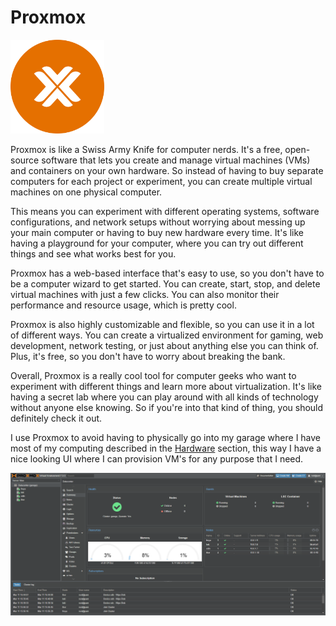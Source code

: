 # Proxmox

[<img src="../images/proxmox_logo.svg" alt="proxmox" style=";object-fit:cover;width:150px;height:150px"/>](https://www.proxmox.com/en/)

Proxmox is like a Swiss Army Knife for computer nerds. It's a free, open-source software that lets you create and manage virtual machines (VMs) and containers on your own hardware. So instead of having to buy separate computers for each project or experiment, you can create multiple virtual machines on one physical computer.

This means you can experiment with different operating systems, software configurations, and network setups without worrying about messing up your main computer or having to buy new hardware every time. It's like having a playground for your computer, where you can try out different things and see what works best for you.

Proxmox has a web-based interface that's easy to use, so you don't have to be a computer wizard to get started. You can create, start, stop, and delete virtual machines with just a few clicks. You can also monitor their performance and resource usage, which is pretty cool.

Proxmox is also highly customizable and flexible, so you can use it in a lot of different ways. You can create a virtualized environment for gaming, web development, network testing, or just about anything else you can think of. Plus, it's free, so you don't have to worry about breaking the bank.

Overall, Proxmox is a really cool tool for computer geeks who want to experiment with different things and learn more about virtualization. It's like having a secret lab where you can play around with all kinds of technology without anyone else knowing. So if you're into that kind of thing, you should definitely check it out.

I use Proxmox to avoid having to physically go into my garage where I have most of my computing described in the [Hardware](hardware.md) section, this way I have a nice looking UI where I can provision VM's for any purpose that I need.

![proxmox-overview](../images/proxmox_overview.png)
